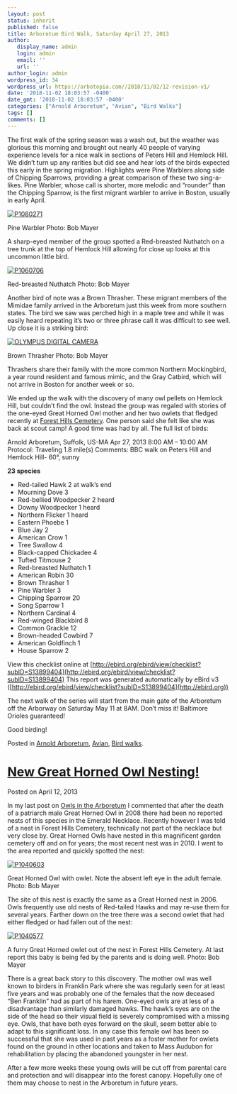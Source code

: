 ```yaml
---
layout: post
status: inherit
published: false
title: Arboretum Bird Walk, Saturday April 27, 2013
author:
   display_name: admin
   login: admin
   email: ''
   url: ''
author_login: admin
wordpress_id: 34
wordpress_url: https://arbotopia.com//2018/11/02/12-revision-v1/
date: '2018-11-02 18:03:57 -0400'
date_gmt: '2018-11-02 18:03:57 -0400'
categories: ["Arnold Arboretum", "Avian", "Bird Walks"]
tags: []
comments: []
---
```


The first walk of the spring season was a wash out, but the weather was glorious this morning and brought out nearly 40 people of varying experience levels for a nice walk in sections of Peters Hill and Hemlock Hill.   We didn’t turn up any rarities but did see and hear lots of the birds expected this early in the spring migration.   Highlights were Pine Warblers along side of Chipping Sparrows, providing a great comparison of these two sing-a- likes.   Pine Warbler, whose call is shorter, more melodic and “rounder” than the Chipping Sparrow, is the first migrant warbler to arrive in Boston, usually in early April.

[![P1080271](images/2013/04/P1080271.jpg)](images/2013/04/P1080271.jpg)

Pine Warbler
Photo: Bob Mayer

A sharp-eyed member of the group spotted a Red-breasted Nuthatch on a tree trunk at the top of Hemlock Hill allowing for close up looks at this uncommon little bird.

[![P1060706](images/2013/04/P1060706.jpg)](images/2013/04/P1060706.jpg)

Red-breasted Nuthatch
Photo: Bob Mayer

Another bird of note was a Brown Thrasher.   These migrant members of the Mimidae family arrived in the Arboretum just this week from more southern states.   The bird we saw was perched high in a maple tree and while it was easily heard repeating it’s two or three phrase call it was difficult to see well.   Up close it is a striking bird:

[![OLYMPUS DIGITAL CAMERA](images/2013/04/P1010021.jpg)](images/2013/04/P1010021.jpg)

Brown Thrasher
Photo: Bob Mayer

Thrashers share their family with the more common Northern Mockingbird, a year round resident and famous mimic, and the Gray Catbird, which will not arrive in Boston for another week or so.

We ended up the walk with the discovery of many owl pellets on Hemlock Hill, but couldn’t find the owl. Instead the group was regaled with stories of the one-eyed Great Horned Owl mother and her two owlets that fledged recently at [Forest Hills Cemetery](http://www.arbotopia.com/new-great-horned-owl-nesting/).    One person said she felt like she was back at scout camp!   A good time was had by all.   The full list of birds:

Arnold Arboretum, Suffolk, US-MA
Apr 27, 2013 8:00 AM – 10:00 AM
Protocol: Traveling 1.8 mile(s)
Comments: BBC walk on Peters Hill and Hemlock Hill- 60°, sunny

**23 species**

* Red-tailed Hawk   2 at walk’s end
* Mourning Dove   3
* Red-bellied Woodpecker   2 heard
* Downy Woodpecker   1 heard
* Northern Flicker   1 heard
* Eastern Phoebe   1
* Blue Jay   2
* American Crow   1
* Tree Swallow   4
* Black-capped Chickadee   4
* Tufted Titmouse   2
* Red-breasted Nuthatch   1
* American Robin   30
* Brown Thrasher   1
* Pine Warbler   3
* Chipping Sparrow   20
* Song Sparrow   1
* Northern Cardinal   4
* Red-winged Blackbird   8
* Common Grackle   12
* Brown-headed Cowbird   7
* American Goldfinch   1
* House Sparrow   2

View this checklist online at [http://ebird.org/ebird/view/checklist?subID=S13899404](http://ebird.org/ebird/view/checklist?subID=S13899404) This report was generated automatically by eBird v3 ([http://ebird.org/ebird/view/checklist?subID=S13899404](http://ebird.org))

The next walk of the series will start from the main gate of the Arboretum off the Arborway on Saturday May 11 at 8AM.   Don’t miss it!   Baltimore Orioles guaranteed!

Good birding!

Posted in [Arnold Arboretum](category/arboretum/), [Avian](category/avian/), [Bird walks](category/bird-walks/).

# [New Great Horned Owl Nesting!](http://www.arbotopia.com/new-great-horned-owl-nesting/)

Posted on April 12, 2013

In my last post on [Owls in the Arboretum](http://www.arbotopia.com/arnold-arboretum-owls/) I commented that after the death of a patriarch male Great Horned Owl in 2008 there had been no reported nests of this species in the Emerald Necklace.   Recently however I was told of a nest in Forest Hills Cemetery, technically not part of the necklace but very close by.   Great Horned Owls have nested in this magnificent garden cemetery off and on for years; the most recent nest was in 2010.   I went to the area reported and quickly spotted the nest:

[![P1040603](images/2013/04/P1040603.jpg)](images/2013/04/P1040603.jpg)

Great Horned Owl with owlet. Note the absent left eye in the adult female.
Photo: Bob Mayer

The site of this nest is exactly the same as a Great Horned nest in 2006.   Owls frequently use old nests of Red-tailed Hawks and may re-use them for several years.   Farther down on the tree there was a second owlet that had either fledged or had fallen out of the nest:

[![P1040577](images/2013/04/P1040577.jpg)](images/2013/04/P1040577.jpg)

A furry Great Horned owlet out of the nest in Forest Hills Cemetery. At last report this baby is being fed by the parents and is doing well.
Photo: Bob Mayer

There is a great back story to this discovery.   The mother owl was well known to birders in Franklin Park where she was regularly seen for at least five years and was probably one of the females that the now deceased “Ben Franklin” had as part of his harem.   One-eyed owls are at less of a disadvantage than similarly damaged hawks. The hawk’s eyes are on the side of the head so their visual field is severely compromised with a missing eye. Owls, that have both eyes forward on the skull, seem better able to adapt to this significant loss.   In any case this female owl has been so successful that she was used in past years as a foster mother for owlets found on the ground in other locations and taken to Mass Audubon for rehabilitation by placing the abandoned youngster in her nest.

After a few more weeks these young owls will be cut off from parental care and protection and will disappear into the forest canopy.   Hopefully one of them may choose to nest in the Arboretum in future years.
